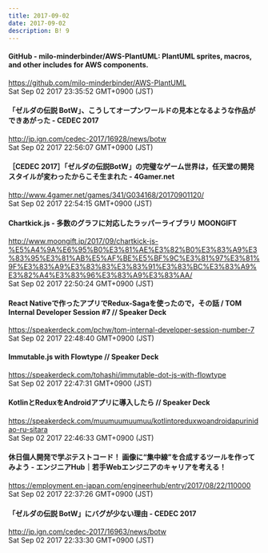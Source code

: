 ```yaml
---
title: 2017-09-02
date: 2017-09-02
description: B! 9
---
```


#### GitHub - milo-minderbinder/AWS-PlantUML: PlantUML sprites, macros, and other includes for AWS components.
https://github.com/milo-minderbinder/AWS-PlantUML<br>
Sat Sep 02 2017 23:35:52 GMT+0900 (JST)<br>


#### 「ゼルダの伝説 BotW」、こうしてオープンワールドの見本となるような作品ができあがった - CEDEC 2017
http://jp.ign.com/cedec-2017/16928/news/botw<br>
Sat Sep 02 2017 22:56:07 GMT+0900 (JST)<br>


#### ［CEDEC 2017］「ゼルダの伝説BotW」の完璧なゲーム世界は，任天堂の開発スタイルが変わったからこそ生まれた - 4Gamer.net
http://www.4gamer.net/games/341/G034168/20170901120/<br>
Sat Sep 02 2017 22:54:15 GMT+0900 (JST)<br>


#### Chartkick.js - 多数のグラフに対応したラッパーライブラリ MOONGIFT
http://www.moongift.jp/2017/09/chartkick-js-%E5%A4%9A%E6%95%B0%E3%81%AE%E3%82%B0%E3%83%A9%E3%83%95%E3%81%AB%E5%AF%BE%E5%BF%9C%E3%81%97%E3%81%9F%E3%83%A9%E3%83%83%E3%83%91%E3%83%BC%E3%83%A9%E3%82%A4%E3%83%96%E3%83%A9%E3%83%AA/<br>
Sat Sep 02 2017 22:50:24 GMT+0900 (JST)<br>


#### React Nativeで作ったアプリでRedux-Sagaを使ったので，その話 / TOM Internal Developer Session #7 // Speaker Deck
https://speakerdeck.com/pchw/tom-internal-developer-session-number-7<br>
Sat Sep 02 2017 22:48:40 GMT+0900 (JST)<br>


#### Immutable.js with Flowtype // Speaker Deck
https://speakerdeck.com/tohashi/immutable-dot-js-with-flowtype<br>
Sat Sep 02 2017 22:47:31 GMT+0900 (JST)<br>


#### KotlinとReduxをAndroidアプリに導入したら // Speaker Deck
https://speakerdeck.com/muumuumuumuu/kotlintoreduxwoandroidapurinidao-ru-sitara<br>
Sat Sep 02 2017 22:46:33 GMT+0900 (JST)<br>


#### 休日個人開発で学ぶテストコード！ 画像に“集中線”を合成するツールを作ってみよう - エンジニアHub｜若手Webエンジニアのキャリアを考える！
https://employment.en-japan.com/engineerhub/entry/2017/08/22/110000<br>
Sat Sep 02 2017 22:37:26 GMT+0900 (JST)<br>


#### 「ゼルダの伝説 BotW」にバグが少ない理由 - CEDEC 2017
http://jp.ign.com/cedec-2017/16963/news/botw<br>
Sat Sep 02 2017 22:33:30 GMT+0900 (JST)<br>


